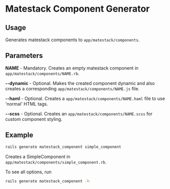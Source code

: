 # Matestack Component Generator

## Usage

Generates matestack components to `app/matestack/components`.

## Parameters

**NAME** - Mandatory. Creates an empty matestack component in `app/matestack/components/NAME.rb`.

**--dynamic** - Optional. Makes the created component dynamic and also creates a corresponding `app/matestack/components/NAME.js` file.

**--haml** - Optional. Creates a `app/matestack/components/NAME.haml` file to use 'normal' HTML tags.

**--scss** - Optional. Creates an `app/matestack/components/NAME.scss` for custom component styling.

## Example

```bash
rails generate matestack_component simple_component
```

Creates a SimpleComponent in `app/matestack/components/simple_component.rb`.

To see all options, run
```bash
rails generate matestack_component -h
```
